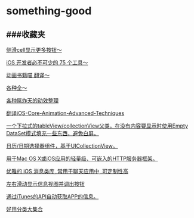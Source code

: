 # something-good
###收藏夹
-----------------------------------
<a target="_blank" href="https://github.com/CEWendel/SWTableViewCell">侧滑cell显示更多按钮～</a>

<a target="_blank" href="http://ios.jobbole.com/46799/">iOS 开发者必不可少的 75 个工具～</a>

<a target="_blank" href="https://github.com/AttackOnDobby/iOS-Core-Animation-Advanced-Techniques/">动画书籍喵 翻译～</a>

<a target="_blank" href="https://github.com/sindresorhus/awesome">各种全～</a>

<a target="_blank" href="https://github.com/sxyx2008/awesome-ios-animation">各种屌炸天的动效整理</a>

<a target="_blank" href="https://github.com/AttackOnDobby/iOS-Core-Animation-Advanced-Techniques">翻译iOS-Core-Animation-Advanced-Techniques</a>

<a target="_blank" href="https://github.com/dzenbot/DZNEmptyDataSet">一个下拉式的tableView/collectionView父类，在没有内容要显示时使用Empty DataSet模式填充一些东西，避免白屏。</a>

<a target="_blank" href="https://github.com/jivesoftware/PDTSimpleCalendar">日历/日期选择器组件，基于UICollectionView。</a>

<a target="_blank" href="https://github.com/robbiehanson/CocoaHTTPServer">用于Mac OS X或iOS应用的轻量级、可嵌入的HTTP服务器框架。</a>

<a target="_blank" href="https://github.com/jessesquires/JSQMessagesViewController">优雅的 iOS 消息类库, 常用于聊天应用中, 可定制性高</a>

<a target="_blank" href="https://github.com/CEWendel/SWTableViewCell">左右滑动显示信息视图并调出按钮</a>

<a target="_blank" href="https://github.com/JanC/TAPromotee">通过iTunes的API自动获取APP的信息。</a>

<a target="_blank" href="http://cocoacats.com/">好用分类大集合</a>
